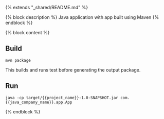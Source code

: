 {% extends "_shared/README.md" %}

{% block description %}
Java application with app built using Maven
{% endblock %}

{% block content %}
## Build

```
mvn package
```

This builds and runs test before generating the output package.

## Run

```
java -cp target/{{project_name}}-1.0-SNAPSHOT.jar com.{{java_company_name}}.app.App
```
{% endblock %}